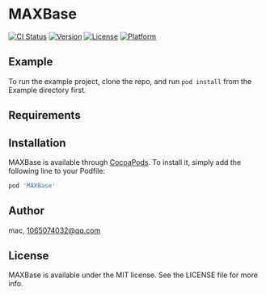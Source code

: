 # MAXBase

[![CI Status](https://img.shields.io/travis/mac/MAXBase.svg?style=flat)](https://travis-ci.org/mac/MAXBase)
[![Version](https://img.shields.io/cocoapods/v/MAXBase.svg?style=flat)](https://cocoapods.org/pods/MAXBase)
[![License](https://img.shields.io/cocoapods/l/MAXBase.svg?style=flat)](https://cocoapods.org/pods/MAXBase)
[![Platform](https://img.shields.io/cocoapods/p/MAXBase.svg?style=flat)](https://cocoapods.org/pods/MAXBase)

## Example

To run the example project, clone the repo, and run `pod install` from the Example directory first.

## Requirements

## Installation

MAXBase is available through [CocoaPods](https://cocoapods.org). To install
it, simply add the following line to your Podfile:

```ruby
pod 'MAXBase'
```

## Author

mac, 1065074032@qq.com

## License

MAXBase is available under the MIT license. See the LICENSE file for more info.
